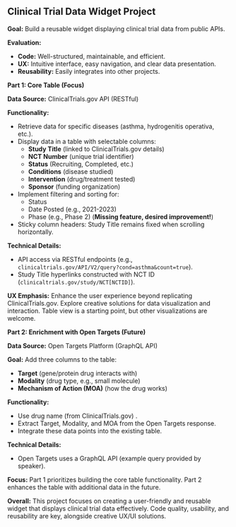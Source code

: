 ## Clinical Trial Data Widget Project 

**Goal:** Build a reusable widget displaying clinical trial data from public APIs.

**Evaluation:**

* **Code:** Well-structured, maintainable, and efficient.
* **UX:** Intuitive interface, easy navigation, and clear data presentation.
* **Reusability:** Easily integrates into other projects.

**Part 1: Core Table (Focus)**

**Data Source:** ClinicalTrials.gov API (RESTful)

**Functionality:**

* Retrieve data for specific diseases (asthma, hydrogenitis operativa, etc.).
* Display data in a table with selectable columns:
    * **Study Title** (linked to ClinicalTrials.gov details)
    * **NCT Number** (unique trial identifier)
    * **Status** (Recruiting, Completed, etc.)
    * **Conditions** (disease studied)
    * **Intervention** (drug/treatment tested)
    * **Sponsor** (funding organization)
* Implement filtering and sorting for:
    * Status
    * Date Posted (e.g., 2021-2023)
    * Phase (e.g., Phase 2) (**Missing feature, desired improvement!**)
* Sticky column headers: Study Title remains fixed when scrolling horizontally.

**Technical Details:**

* API access via RESTful endpoints (e.g., `clinicaltrials.gov/API/V2/query?cond=asthma&count=true`).
* Study Title hyperlinks constructed with NCT ID (`clinicaltrials.gov/study/NCT[NCTID]`).

**UX Emphasis:** Enhance the user experience beyond replicating ClinicalTrials.gov. Explore creative solutions for data visualization and interaction. Table view is a starting point, but other visualizations are welcome.

**Part 2: Enrichment with Open Targets (Future)**

**Data Source:** Open Targets Platform (GraphQL API)

**Goal:** Add three columns to the table:

* **Target** (gene/protein drug interacts with)
* **Modality** (drug type, e.g., small molecule)
* **Mechanism of Action (MOA)** (how the drug works)

**Functionality:**

* Use drug name (from ClinicalTrials.gov) .
* Extract Target, Modality, and MOA from the Open Targets response.
* Integrate these data points into the existing table.

**Technical Details:**

* Open Targets uses a GraphQL API (example query provided by speaker).

**Focus:** Part 1 prioritizes building the core table functionality. Part 2 enhances the table with additional data in the future.

**Overall:** This project focuses on creating a user-friendly and reusable widget that displays clinical trial data effectively. Code quality, usability, and reusability are key, alongside creative UX/UI solutions.
